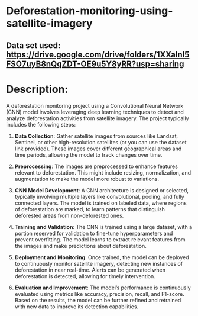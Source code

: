 # Deforestation-monitoring-using-satellite-imagery
## Data set used: https://drive.google.com/drive/folders/1XXaInl5FSO7uyB8nQqZDT-OE9u5Y8yRR?usp=sharing
# Description:
A deforestation monitoring project using a Convolutional Neural Network (CNN) model involves leveraging deep learning techniques to detect and analyze deforestation activities from satellite imagery. The project typically includes the following steps:

1. **Data Collection**: Gather satellite images from sources like Landsat, Sentinel, or other high-resolution satellites (or you can use the dataset link provided). These images cover different geographical areas and time periods, allowing the model to track changes over time.

2. **Preprocessing**: The images are preprocessed to enhance features relevant to deforestation. This might include resizing, normalization, and augmentation to make the model more robust to variations.

3. **CNN Model Development**: A CNN architecture is designed or selected, typically involving multiple layers like convolutional, pooling, and fully connected layers. The model is trained on labeled data, where regions of deforestation are marked, to learn patterns that distinguish deforested areas from non-deforested ones.

4. **Training and Validation**: The CNN is trained using a large dataset, with a portion reserved for validation to fine-tune hyperparameters and prevent overfitting. The model learns to extract relevant features from the images and make predictions about deforestation.

5. **Deployment and Monitoring**: Once trained, the model can be deployed to continuously monitor satellite imagery, detecting new instances of deforestation in near real-time. Alerts can be generated when deforestation is detected, allowing for timely intervention.

6. **Evaluation and Improvement**: The model’s performance is continuously evaluated using metrics like accuracy, precision, recall, and F1-score. Based on the results, the model can be further refined and retrained with new data to improve its detection capabilities.


